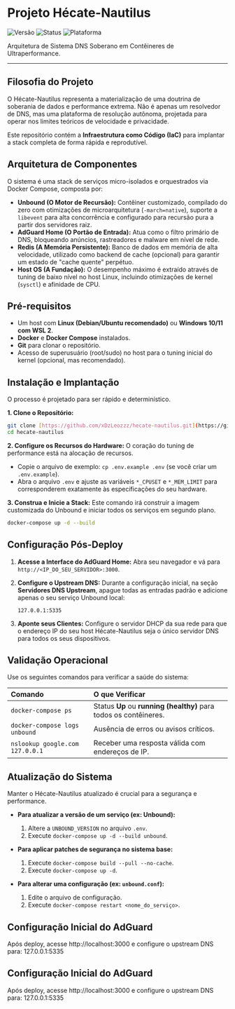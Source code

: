 # Projeto Hécate-Nautilus
![Versão](https://img.shields.io/badge/release-v0.1-blue.svg)
![Status](https://img.shields.io/badge/status-operacional-brightgreen.svg)
![Plataforma](https://img.shields.io/badge/plataforma-docker-blue.svg)

Arquitetura de Sistema DNS Soberano em Contêineres de Ultraperformance.

---
## Filosofia do Projeto

O Hécate-Nautilus representa a materialização de uma doutrina de soberania de dados e performance extrema. Não é apenas um resolvedor de DNS, mas uma plataforma de resolução autônoma, projetada para operar nos limites teóricos de velocidade e privacidade.

Este repositório contém a **Infraestrutura como Código (IaC)** para implantar a stack completa de forma rápida e reprodutível.

## Arquitetura de Componentes

O sistema é uma stack de serviços micro-isolados e orquestrados via Docker Compose, composta por:

* **Unbound (O Motor de Recursão):** Contêiner customizado, compilado do zero com otimizações de microarquitetura (`-march=native`), suporte a `libevent` para alta concorrência e configurado para recursão pura a partir dos servidores raiz.
* **AdGuard Home (O Portão de Entrada):** Atua como o filtro primário de DNS, bloqueando anúncios, rastreadores e malware em nível de rede.
* **Redis (A Memória Persistente):** Banco de dados em memória de alta velocidade, utilizado como backend de cache (opcional) para garantir um estado de "cache quente" perpétuo.
* **Host OS (A Fundação):** O desempenho máximo é extraído através de tuning de baixo nível no host Linux, incluindo otimizações de kernel (`sysctl`) e afinidade de CPU.

## Pré-requisitos

* Um host com **Linux (Debian/Ubuntu recomendado)** ou **Windows 10/11 com WSL 2**.
* **Docker** e **Docker Compose** instalados.
* **Git** para clonar o repositório.
* Acesso de superusuário (root/sudo) no host para o tuning inicial do kernel (opcional, mas recomendado).

## Instalação e Implantação

O processo é projetado para ser rápido e determinístico.

**1. Clone o Repositório:**
```bash
git clone [https://github.com/xDzLeozzz/hecate-nautilus.git](https://github.com/xDzLeozzz/hecate-nautilus.git)
cd hecate-nautilus
```

**2. Configure os Recursos do Hardware:**
O coração do tuning de performance está na alocação de recursos.
* Copie o arquivo de exemplo: `cp .env.example .env` (se você criar um `.env.example`).
* Abra o arquivo `.env` e ajuste as variáveis `*_CPUSET` e `*_MEM_LIMIT` para corresponderem exatamente às especificações do seu hardware.

**3. Construa e Inicie a Stack:**
Este comando irá construir a imagem customizada do Unbound e iniciar todos os serviços em segundo plano.
```bash
docker-compose up -d --build
```

## Configuração Pós-Deploy

1.  **Acesse a Interface do AdGuard Home:**
    Abra seu navegador e vá para `http://<IP_DO_SEU_SERVIDOR>:3000`.

2.  **Configure o Upstream DNS:**
    Durante a configuração inicial, na seção **Servidores DNS Upstream**, apague todas as entradas padrão e adicione apenas o seu serviço Unbound local:
    ```
    127.0.0.1:5335
    ```

3.  **Aponte seus Clientes:**
    Configure o servidor DHCP da sua rede para que o endereço IP do seu host Hécate-Nautilus seja o único servidor DNS para todos os seus dispositivos.

## Validação Operacional

Use os seguintes comandos para verificar a saúde do sistema:

| Comando | O que Verificar |
| :--- | :--- |
| `docker-compose ps` | Status **Up** ou **running (healthy)** para todos os contêineres. |
| `docker-compose logs unbound` | Ausência de erros ou avisos críticos. |
| `nslookup google.com 127.0.0.1` | Receber uma resposta válida com endereços de IP. |

## Atualização do Sistema

Manter o Hécate-Nautilus atualizado é crucial para a segurança e performance.

* **Para atualizar a versão de um serviço (ex: Unbound):**
    1.  Altere a `UNBOUND_VERSION` no arquivo `.env`.
    2.  Execute `docker-compose up -d --build unbound`.

* **Para aplicar patches de segurança no sistema base:**
    1.  Execute `docker-compose build --pull --no-cache`.
    2.  Execute `docker-compose up -d`.

* **Para alterar uma configuração (ex: `unbound.conf`):**
    1.  Edite o arquivo de configuração.
    2.  Execute `docker-compose restart <nome_do_serviço>`.
## Configuração Inicial do AdGuard
Após deploy, acesse http://localhost:3000 e configure o upstream DNS para: 127.0.0.1:5335
## Configuração Inicial do AdGuard
Após deploy, acesse http://localhost:3000 e configure o upstream DNS para: 127.0.0.1:5335
